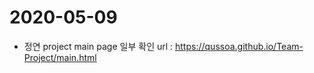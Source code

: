 # 2020-05-09

-   정연 project main page 일부
    확인 url : https://qussoa.github.io/Team-Project/main.html
